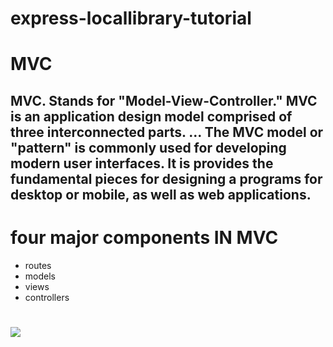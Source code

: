 # express-locallibrary-tutorial
# MVC
## MVC. Stands for "Model-View-Controller." MVC is an application design model comprised of three interconnected parts. ... The MVC model or "pattern" is commonly used for developing modern user interfaces. It is provides the fundamental pieces for designing a programs for desktop or mobile, as well as web applications.
# four major components IN MVC
* routes
* models
* views
* controllers 
#
 ![](https://www.google.com/url?sa=i&url=https%3A%2F%2Fwww.tutorialsteacher.com%2Fmvc%2Fmvc-architecture&psig=AOvVaw1OCtMFkPtlnYVui9noDF9B&ust=1587842249751000&source=images&cd=vfe&ved=0CAIQjRxqFwoTCOjkxKfjgekCFQAAAAAdAAAAABAD)

